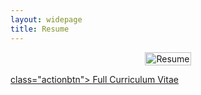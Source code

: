 ```yaml
---
layout: widepage
title: Resume
---
```

<div style="display: flex; justify-content: center; width: 100%; max-width: 1200px; margin: 0 auto;">
    <a href="{{ site.baseurl }}/assets/img/Rostal_Resume_2024.pdf" download>
        <img src="{{ site.baseurl }}/assets/img/Rostal_Resume_2024.png" alt="Resume" style="width: 100%; max-width: 1000px; height: auto;">
    </a>
</div>

<a href="{{ site.baseurl }}/assets/img/Rostal_Resume_2024.pdf" download> class="actionbtn">
      Full Curriculum Vitae
    </a>
